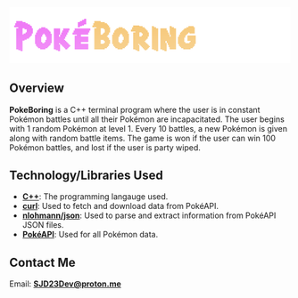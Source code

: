![HeaderImage](assets/images/readme_header.png)
## Overview
**PokeBoring** is a C++ terminal program where the user is in constant Pokémon battles until all their Pokémon are incapacitated. The user begins with 1 random Pokémon at level 1. Every 10 battles, a new Pokémon is given along with random battle items. The game is won if the user can win 100 Pokémon battles, and lost if the user is party wiped.

## Technology/Libraries Used
- [**C++**](https://cplusplus.com/): The programming langauge used.
- [**curl**](https://curl.se/): Used to fetch and download data from PokéAPI.
- [**nlohmann/json**](https://github.com/nlohmann/json): Used to parse and extract information from PokéAPI JSON files.
- [**PokéAPI**](https://pokeapi.co/): Used for all Pokémon data.

## Contact Me
Email: [**SJD23Dev@proton.me**](SJD23Dev@proton.me)
